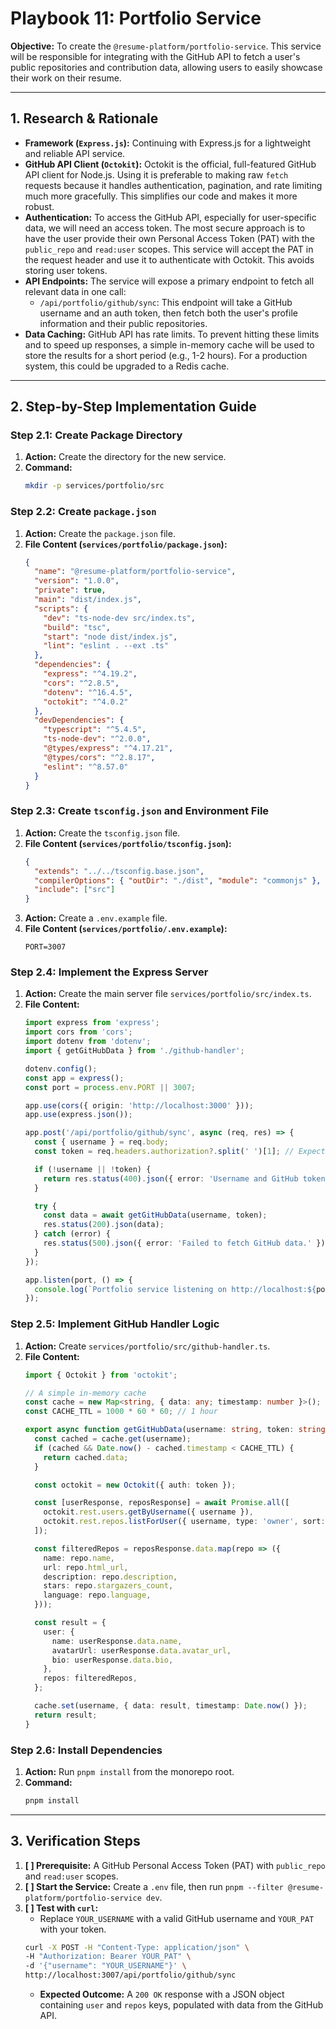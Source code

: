 # Playbook 11: Portfolio Service

**Objective:** To create the `@resume-platform/portfolio-service`. This service will be responsible for integrating with the GitHub API to fetch a user's public repositories and contribution data, allowing users to easily showcase their work on their resume.

---

## 1. Research & Rationale

-   **Framework (`Express.js`):** Continuing with Express.js for a lightweight and reliable API service.
-   **GitHub API Client (`Octokit`):** Octokit is the official, full-featured GitHub API client for Node.js. Using it is preferable to making raw `fetch` requests because it handles authentication, pagination, and rate limiting much more gracefully. This simplifies our code and makes it more robust.
-   **Authentication:** To access the GitHub API, especially for user-specific data, we will need an access token. The most secure approach is to have the user provide their own Personal Access Token (PAT) with the `public_repo` and `read:user` scopes. This service will accept the PAT in the request header and use it to authenticate with Octokit. This avoids storing user tokens.
-   **API Endpoints:** The service will expose a primary endpoint to fetch all relevant data in one call:
    -   `/api/portfolio/github/sync`: This endpoint will take a GitHub username and an auth token, then fetch both the user's profile information and their public repositories.
-   **Data Caching:** GitHub API has rate limits. To prevent hitting these limits and to speed up responses, a simple in-memory cache will be used to store the results for a short period (e.g., 1-2 hours). For a production system, this could be upgraded to a Redis cache.

---

## 2. Step-by-Step Implementation Guide

### **Step 2.1: Create Package Directory**

1.  **Action:** Create the directory for the new service.
2.  **Command:**
    ```bash
    mkdir -p services/portfolio/src
    ```

### **Step 2.2: Create `package.json`**

1.  **Action:** Create the `package.json` file.
2.  **File Content (`services/portfolio/package.json`):**
    ```json
    {
      "name": "@resume-platform/portfolio-service",
      "version": "1.0.0",
      "private": true,
      "main": "dist/index.js",
      "scripts": {
        "dev": "ts-node-dev src/index.ts",
        "build": "tsc",
        "start": "node dist/index.js",
        "lint": "eslint . --ext .ts"
      },
      "dependencies": {
        "express": "^4.19.2",
        "cors": "^2.8.5",
        "dotenv": "^16.4.5",
        "octokit": "^4.0.2"
      },
      "devDependencies": {
        "typescript": "^5.4.5",
        "ts-node-dev": "^2.0.0",
        "@types/express": "^4.17.21",
        "@types/cors": "^2.8.17",
        "eslint": "^8.57.0"
      }
    }
    ```

### **Step 2.3: Create `tsconfig.json` and Environment File**

1.  **Action:** Create the `tsconfig.json` file.
2.  **File Content (`services/portfolio/tsconfig.json`):**
    ```json
    {
      "extends": "../../tsconfig.base.json",
      "compilerOptions": { "outDir": "./dist", "module": "commonjs" },
      "include": ["src"]
    }
    ```
3.  **Action:** Create a `.env.example` file.
4.  **File Content (`services/portfolio/.env.example`):**
    ```
    PORT=3007
    ```

### **Step 2.4: Implement the Express Server**

1.  **Action:** Create the main server file `services/portfolio/src/index.ts`.
2.  **File Content:**
    ```typescript
    import express from 'express';
    import cors from 'cors';
    import dotenv from 'dotenv';
    import { getGitHubData } from './github-handler';

    dotenv.config();
    const app = express();
    const port = process.env.PORT || 3007;

    app.use(cors({ origin: 'http://localhost:3000' }));
    app.use(express.json());

    app.post('/api/portfolio/github/sync', async (req, res) => {
      const { username } = req.body;
      const token = req.headers.authorization?.split(' ')[1]; // Expect "Bearer <token>"

      if (!username || !token) {
        return res.status(400).json({ error: 'Username and GitHub token are required.' });
      }

      try {
        const data = await getGitHubData(username, token);
        res.status(200).json(data);
      } catch (error) {
        res.status(500).json({ error: 'Failed to fetch GitHub data.' });
      }
    });

    app.listen(port, () => {
      console.log(`Portfolio service listening on http://localhost:${port}`);
    });
    ```

### **Step 2.5: Implement GitHub Handler Logic**

1.  **Action:** Create `services/portfolio/src/github-handler.ts`.
2.  **File Content:**
    ```typescript
    import { Octokit } from 'octokit';

    // A simple in-memory cache
    const cache = new Map<string, { data: any; timestamp: number }>();
    const CACHE_TTL = 1000 * 60 * 60; // 1 hour

    export async function getGitHubData(username: string, token: string) {
      const cached = cache.get(username);
      if (cached && Date.now() - cached.timestamp < CACHE_TTL) {
        return cached.data;
      }

      const octokit = new Octokit({ auth: token });

      const [userResponse, reposResponse] = await Promise.all([
        octokit.rest.users.getByUsername({ username }),
        octokit.rest.repos.listForUser({ username, type: 'owner', sort: 'updated' }),
      ]);

      const filteredRepos = reposResponse.data.map(repo => ({
        name: repo.name,
        url: repo.html_url,
        description: repo.description,
        stars: repo.stargazers_count,
        language: repo.language,
      }));

      const result = {
        user: {
          name: userResponse.data.name,
          avatarUrl: userResponse.data.avatar_url,
          bio: userResponse.data.bio,
        },
        repos: filteredRepos,
      };

      cache.set(username, { data: result, timestamp: Date.now() });
      return result;
    }
    ```

### **Step 2.6: Install Dependencies**

1.  **Action:** Run `pnpm install` from the monorepo root.
2.  **Command:**
    ```bash
    pnpm install
    ```

---

## 3. Verification Steps

1.  **[ ] Prerequisite:** A GitHub Personal Access Token (PAT) with `public_repo` and `read:user` scopes.
2.  **[ ] Start the Service:** Create a `.env` file, then run `pnpm --filter @resume-platform/portfolio-service dev`.
3.  **[ ] Test with `curl`:**
    *   Replace `YOUR_USERNAME` with a valid GitHub username and `YOUR_PAT` with your token.
    ```bash
    curl -X POST -H "Content-Type: application/json" \
    -H "Authorization: Bearer YOUR_PAT" \
    -d '{"username": "YOUR_USERNAME"}' \
    http://localhost:3007/api/portfolio/github/sync
    ```
    *   **Expected Outcome:** A `200 OK` response with a JSON object containing `user` and `repos` keys, populated with data from the GitHub API.